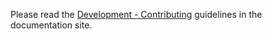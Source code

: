 Please read the [Development - Contributing](https://sqlmodel.tiangolo.com/contributing/) guidelines in the documentation site.

